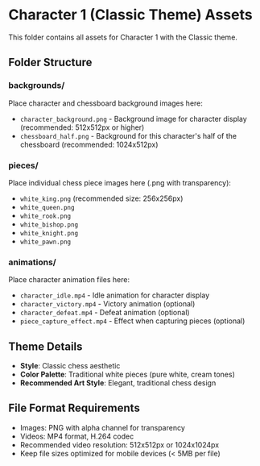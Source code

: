 # Character 1 (Classic Theme) Assets

This folder contains all assets for Character 1 with the Classic theme.

## Folder Structure

### backgrounds/
Place character and chessboard background images here:
- `character_background.png` - Background image for character display (recommended: 512x512px or higher)
- `chessboard_half.png` - Background for this character's half of the chessboard (recommended: 1024x512px)

### pieces/
Place individual chess piece images here (.png with transparency):
- `white_king.png` (recommended size: 256x256px)
- `white_queen.png`
- `white_rook.png`
- `white_bishop.png`
- `white_knight.png`
- `white_pawn.png`

### animations/
Place character animation files here:
- `character_idle.mp4` - Idle animation for character display
- `character_victory.mp4` - Victory animation (optional)
- `character_defeat.mp4` - Defeat animation (optional)
- `piece_capture_effect.mp4` - Effect when capturing pieces (optional)

## Theme Details
- **Style**: Classic chess aesthetic
- **Color Palette**: Traditional white pieces (pure white, cream tones)
- **Recommended Art Style**: Elegant, traditional chess design

## File Format Requirements
- Images: PNG with alpha channel for transparency
- Videos: MP4 format, H.264 codec
- Recommended video resolution: 512x512px or 1024x1024px
- Keep file sizes optimized for mobile devices (< 5MB per file)